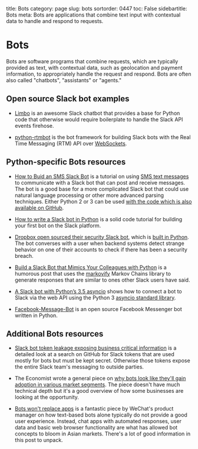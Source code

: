 title: Bots
category: page
slug: bots
sortorder: 0447
toc: False
sidebartitle: Bots
meta: Bots are applications that combine text input with contextual data to handle and respond to requests.


# Bots
Bots are software programs that combine requests, which are typically 
provided as text, with contextual data, such as geolocation and payment 
information, to appropriately handle the request and respond. Bots are
often also called "chatbots", "assistants" or "agents."


## Open source Slack bot examples
* [Limbo](https://github.com/llimllib/limbo) is an awesome Slack chatbot 
  that provides a base for Python code that otherwise would require 
  boilerplate to handle the Slack API events firehose.

* [python-rtmbot](https://github.com/slackhq/python-rtmbot) is the bot
  framework for building Slack bots with the Real Time Messaging (RTM) API
  over [WebSockets](/websockets.html).


## Python-specific Bots resources
* [How to Buid an SMS Slack Bot](https://www.twilio.com/blog/2016/05/build-sms-slack-bot-python.html)
  is a tutorial on using 
  [SMS text messages](http://www.fullstackpython.com/blog/send-sms-text-messages-python.html) 
  to communicate with a Slack bot that can post and receive messages. The
  bot is a good base for a more complicated Slack bot that could use
  natural language processing or other more advanced parsing techniques.
  Either Python 2 or 3 can be used 
  [with the code which is also available on GitHub](https://github.com/mattmakai/slack-api-python-examples).

* [How to write a Slack bot in Python](https://medium.com/@julianmartinez/how-to-write-a-slack-bot-with-python-code-examples-4ed354407b98)
  is a solid code tutorial for building your first bot on the Slack
  platform.

* [Dropbox open sourced their security Slack bot](https://blogs.dropbox.com/tech/2017/02/meet-securitybot-open-sourcing-automated-security-at-scale/),
  which is [built in Python](https://github.com/dropbox/securitybot).
  The bot converses with a user when backend systems detect strange behavior on
  one of their accounts to check if there has been a security breach.

* [Build a Slack Bot that Mimics Your Colleagues with Python](http://hirelofty.com/blog/how-build-slack-bot-mimics-your-colleague/)
  is a humorous post that uses the 
  [markovify](https://github.com/jsvine/markovify) Markov Chains library to 
  generate responses that are similar to ones other Slack users have said.

* [A Slack bot with Python’s 3.5 asyncio](https://medium.com/@greut/a-slack-bot-with-pythons-3-5-asyncio-ad766d8b5d8f)
  shows how to connect a bot to Slack via the web API using the Python 3
  [asyncio standard library](https://docs.python.org/3/library/asyncio.html).

* [Facebook-Message-Bot](https://github.com/enginebai/Facebook-Message-Bot)
  is an open source Facebook Messenger bot written in Python.


## Additional Bots resources
* [Slack bot token leakage exposing business critical information](https://labs.detectify.com/2016/04/28/slack-bot-token-leakage-exposing-business-critical-information/)
  is a detailed look at a search on GitHub for Slack tokens that are used
  mostly for bots but must be kept secret. Otherwise those tokens expose 
  the entire Slack team's messaging to outside parties.

* The Economist wrote a general piece on 
  [why bots look like they'll gain adoption in various market segments](http://www.economist.com/news/business-and-finance/21696477-market-apps-maturing-now-one-text-based-services-or-chatbots-looks-poised).
  The piece doesn't have much technical depth but it's a good overview of
  how some businesses are looking at the opportunity.

* [Bots won't replace apps](http://dangrover.com/blog/2016/04/20/bots-wont-replace-apps.html)
  is a fantastic piece by WeChat's product manager on how text-based bots 
  alone typically do not provide a good user experience. Instead, chat
  apps with automated responses, user data and basic web browser 
  functionality are what has allowed bot concepts to bloom in Asian markets.
  There's a lot of good information in this post to unpack.

